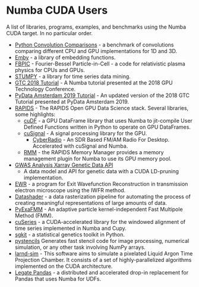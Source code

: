 Numba CUDA Users
================

A list of libraries, programs, examples, and benchmarks  using the Numba CUDA
target. In no particular order.

* [Python Convolution
  Comparisons](https://github.com/randompast/python-convolution-comparisons) - a
  benchmark of convolutions comparing different CPU and GPU implementations for
  1D and 3D.
* [Emby](https://github.com/JonasRSV/emby) - a library of embedding functions.
* [FBPIC](https://github.com/fbpic/fbpic) - Fourier-Bessel Particle-in-Cell - a
  code for relativistic plasma physics for CPUs and GPUs.
* [STUMPY](https://github.com/TDAmeritrade/stumpy) - a library for time series
  data mining.
* [GTC 2018 Tutorial](https://github.com/ContinuumIO/gtc2018-numba) - A Numba
  tutorial presented at the 2018 GPU Technology Conference.
* [PyData Amsterdam 2019
  Tutorial](https://github.com/esc/pydata-amsterdam2019-numba) - An updated
  version of the 2018 GTC Tutorial presented at PyData Amsterdam 2019.
* [RAPIDS](https://rapids.ai) - The RAPIDS Open GPU Data Science stack. Several
  libraries, some highlights:
  * [cuDF](https://github.com/rapidsai/cudf) - a GPU DataFrame library that uses
    Numba to jit-compile User Defined Functions written in Python to operate on
    GPU DataFrames.
  * [cuSignal](https://github.com/rapidsai/cusignal) - A signal processing
    library for the GPU.
    * [CyberRadio](https://github.com/luigifreitas/CyberRadio) - An SDR Based
      FM/AM Radio For Desktop. Accelerated with cuSignal and Numba. 
  * [RMM](https://github.com/rapidsai/rmm) - the RAPIDS Memory Manager provides
    a memory management plugin for Numba to use its GPU memory pool.
* [GWAS Analysis Xarray Genetic Data
  API](https://github.com/related-sciences/gwas-analysis/tree/master/notebooks/platform/xarray)
  - A data model and API for genetic data with a CUDA LD-pruning implementation.
* [EWR](https://github.com/morawatur/PyEWRecRepo) - a program for Exit Wavefunction
  Reconstruction in transmission electron microscope using the IWFR method.
* [Datashader](https://github.com/holoviz/datashader) - a data rasterization
  pipeline for automating the process of creating meaningful representations of
  large amounts of data.
* [PyExaFMM](https://github.com/exafmm/pyexafmm) - An adaptive particle
  kernel-independent Fast Multipole Method (FMM).
* [cuSeries](https://github.com/NVIDIA/cuseries) - a CUDA-accelerated library
  for the windowed alignment of time series implemented in Numba and Cupy.
* [sgkit](https://pystatgen.github.io/sgkit/latest/) -  a statistical genetics
  toolkit in Python.
* [pystencils](https://pycodegen.pages.i10git.cs.fau.de/pystencils/index.html)
  Generates fast stencil code for image processing, numerical simulation, or
  any other task involving NumPy arrays.
* [larnd-sim](https://github.com/DUNE/larnd-sim) - This software aims to
  simulate a pixelated Liquid Argon Time Projection Chamber. It consists of a
  set of highly-parallelized algorithms implemented on the CUDA architecture.
* [Legate Pandas](https://github.com/nv-legate/legate.pandas) - a distributed
  and accelerated drop-in replacement for Pandas that uses Numba for UDFs.
